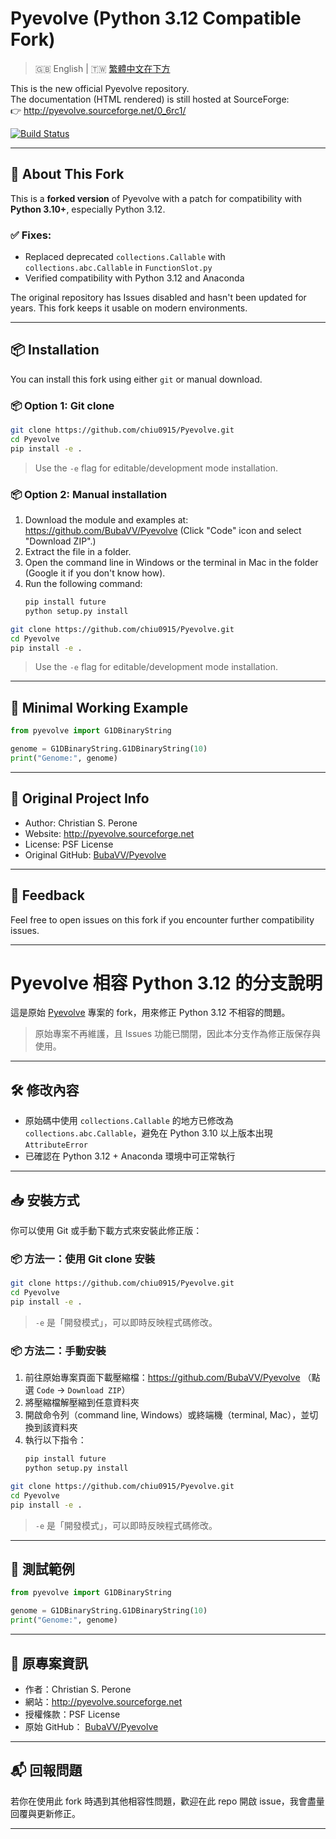 # Pyevolve (Python 3.12 Compatible Fork)

> 🇬🇧 English | 🇹🇼 [繁體中文在下方](#pyevolve-相容-python-312-的分支說明)

This is the new official Pyevolve repository.  
The documentation (HTML rendered) is still hosted at SourceForge:  
👉 http://pyevolve.sourceforge.net/0_6rc1/

[![Build Status](https://travis-ci.org/BubaVV/Pyevolve.svg?branch=master)](https://travis-ci.org/BubaVV/Pyevolve)

---

## 🔧 About This Fork

This is a **forked version** of Pyevolve with a patch for compatibility with **Python 3.10+**, especially Python 3.12.

### ✅ Fixes:
- Replaced deprecated `collections.Callable` with `collections.abc.Callable` in `FunctionSlot.py`
- Verified compatibility with Python 3.12 and Anaconda

The original repository has Issues disabled and hasn't been updated for years. This fork keeps it usable on modern environments.

---

## 📦 Installation
You can install this fork using either `git` or manual download.

### 📦 Option 1: Git clone

```bash
git clone https://github.com/chiu0915/Pyevolve.git
cd Pyevolve
pip install -e .
```

> Use the `-e` flag for editable/development mode installation.

### 📦 Option 2: Manual installation

1. Download the module and examples at: https://github.com/BubaVV/Pyevolve (Click "Code" icon and select "Download ZIP".)  
2. Extract the file in a folder.  
3. Open the command line in Windows or the terminal in Mac in the folder (Google it if you don't know how).  
4. Run the following command:  
   ```bash
   pip install future
   python setup.py install
   ```


```bash
git clone https://github.com/chiu0915/Pyevolve.git
cd Pyevolve
pip install -e .
```

> Use the `-e` flag for editable/development mode installation.

---

## 🧪 Minimal Working Example

```python
from pyevolve import G1DBinaryString

genome = G1DBinaryString.G1DBinaryString(10)
print("Genome:", genome)
```

---

## 📜 Original Project Info

- Author: Christian S. Perone  
- Website: http://pyevolve.sourceforge.net  
- License: PSF License  
- Original GitHub: [BubaVV/Pyevolve](https://github.com/BubaVV/Pyevolve)

---

## 🙋 Feedback

Feel free to open issues on this fork if you encounter further compatibility issues.

---

# Pyevolve 相容 Python 3.12 的分支說明

這是原始 [Pyevolve](https://github.com/BubaVV/Pyevolve) 專案的 fork，用來修正 Python 3.12 不相容的問題。

> 原始專案不再維護，且 Issues 功能已關閉，因此本分支作為修正版保存與使用。

---

## 🛠️ 修改內容

- 原始碼中使用 `collections.Callable` 的地方已修改為 `collections.abc.Callable`，避免在 Python 3.10 以上版本出現 `AttributeError`
- 已確認在 Python 3.12 + Anaconda 環境中可正常執行

---

## 📥 安裝方式
你可以使用 Git 或手動下載方式來安裝此修正版：

### 📦 方法一：使用 Git clone 安裝

```bash
git clone https://github.com/chiu0915/Pyevolve.git
cd Pyevolve
pip install -e .
```

> `-e` 是「開發模式」，可以即時反映程式碼修改。

### 📦 方法二：手動安裝

1. 前往原始專案頁面下載壓縮檔：https://github.com/BubaVV/Pyevolve （點選 `Code` → `Download ZIP`）  
2. 將壓縮檔解壓縮到任意資料夾  
3. 開啟命令列（command line, Windows）或終端機（terminal, Mac），並切換到該資料夾  
4. 執行以下指令：  
   ```bash
   pip install future
   python setup.py install
   ```


```bash
git clone https://github.com/chiu0915/Pyevolve.git
cd Pyevolve
pip install -e .
```

> `-e` 是「開發模式」，可以即時反映程式碼修改。

---

## 🚀 測試範例

```python
from pyevolve import G1DBinaryString

genome = G1DBinaryString.G1DBinaryString(10)
print("Genome:", genome)
```

---

## 🧾 原專案資訊

- 作者：Christian S. Perone  
- 網站：http://pyevolve.sourceforge.net  
- 授權條款：PSF License  
- 原始 GitHub： [BubaVV/Pyevolve](https://github.com/BubaVV/Pyevolve)

---

## 📬 回報問題

若你在使用此 fork 時遇到其他相容性問題，歡迎在此 repo 開啟 issue，我會盡量回覆與更新修正。

---
